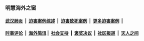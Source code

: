 
### 明慧海外之窗

####  [武汉肺炎](indexes/365.md?t=03170500) &nbsp;|&nbsp;  [迫害案例综述](indexes/328.md?t=03170500) &nbsp;|&nbsp; [迫害致死案例](indexes/277.md?t=03170500)  &nbsp;|&nbsp; [更多迫害案例](indexes/81.md?t=03170500)  &nbsp;|&nbsp; 
####  [时事评论](indexes/19.md?t=03170500) &nbsp;|&nbsp; [海外简讯](indexes/245.md?t=03170500)&nbsp;|&nbsp;  [社会支持](indexes/140.md?t=03170500) &nbsp;|&nbsp; [褒奖决议](indexes/282.md?t=03170500) &nbsp;|&nbsp; [社区报道](indexes/91.md?t=03170500)  &nbsp;|&nbsp; [天人之间](indexes/78.md?t=03170500) 

